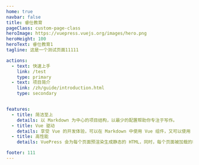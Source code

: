 ```yaml
---
home: true
navbar: false
title: 睿仕教育
pageClass: custom-page-class
heroImage: https://vuepress.vuejs.org/images/hero.png
heroHeight: 100
heroText: 睿仕教育1
tagline: 这是一个测试页面11111

actions:
  - text: 快速上手
    link: /test
    type: primary
  - text: 项目简介
    link: /zh/guide/introduction.html
    type: secondary


features:
  - title: 简洁至上
    details: 以 Markdown 为中心的项目结构，以最少的配置帮助你专注于写作。
  - title: Vue 驱动
    details: 享受 Vue 的开发体验，可以在 Markdown 中使用 Vue 组件，又可以使用 Vue 来开发自定义主题。
  - title: 高性能
    details: VuePress 会为每个页面预渲染生成静态的 HTML，同时，每个页面被加载的时候，将作为 SPA 运行。

footer: 111
---
```


